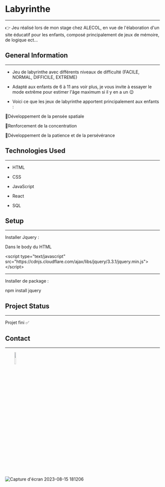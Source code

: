 
 


<h1>Labyrinthe</h1>
<hr><p>👉 Jeu réalisé lors de mon stage chez ALECOL, en  vue de l'élaboration d'un site éducatif pour les enfants, composé principalement de jeux de mémoire, de logique ect...</p><h2>General Information</h2>
<hr><ul>
<li>Jeu de labyrinthe avec différents niveaux de difficulté (FACILE, NORMAL, DIFFICILE, EXTREME)</li>
</ul><ul>
<li>Adapté aux enfants de 6 à 11 ans voir plus, je vous invite à essayer le mode extrême pour estimer l'âge maximum si il y en a un 😉</li>
</ul><ul>
<li>Voici ce que les jeux de labyrinthe apportent principalement aux enfants :</li>
</ul>
<p>🔹Développement de la pensée spatiale</p>
<p>🔹Renforcement de la concentration</p>
<p>🔹Développement de la patience et de la persévérance</p><h2>Technologies Used</h2>
<hr><ul>
<li>HTML</li>
</ul><ul>
<li>CSS</li>
</ul><ul>
<li>JavaScript</li>
</ul><ul>
<li>React</li>
</ul><ul>
<li>SQL</li>
</ul><h2>Setup</h2>
<hr><p>Installer Jquery :</p>
<p>Dans le body du HTML</p>
 &lt;script type="text/javascript" src="https://cdnjs.cloudflare.com/ajax/libs/jquery/3.3.1/jquery.min.js"&gt;&lt;/script&gt;
<hr>
<p>Installer de package :</p>
<p>npm install jquery</p><h2>Project Status</h2>
<hr><p>Projet fini ✅</p><h2>Contact</h2>
<hr><p><span style="margin-right: 30px;"></span><a href="https://www.linkedin.com/in/hicham-roldan-152a051b6/"><img target="_blank" src="https://cdn.jsdelivr.net/gh/devicons/devicon/icons/linkedin/linkedin-original.svg" style="width: 10%;"></a></p>

![Capture d'écran 2023-08-15 181206](https://github.com/Hicham017/Labyrinthe/assets/82762193/800bc319-65f6-4490-949c-221321f5573f)
